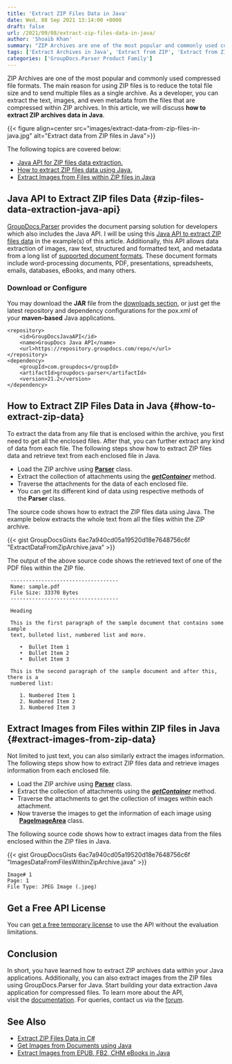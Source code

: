 ```yaml
---
title: 'Extract ZIP Files Data in Java'
date: Wed, 08 Sep 2021 13:14:00 +0000
draft: false
url: /2021/09/08/extract-zip-files-data-in-java/
author: 'Shoaib Khan'
summary: "ZIP Archives are one of the most popular and commonly used compressed file formats. The main reason for using ZIP files is to reduce the total file size and to send multiple files as a single archive. As a developer, you can extract the text, images, and even metadata from the files that are compressed within ZIP archives. In this article, we will discuss **how to extract the ZIP archives data in Java**."
tags: ['Extract Archives in Java', 'Extract from ZIP', 'Extract from ZIP in Java', 'unzip data in Java']
categories: ['GroupDocs.Parser Product Family']
---
```


ZIP Archives are one of the most popular and commonly used compressed file formats. The main reason for using ZIP files is to reduce the total file size and to send multiple files as a single archive. As a developer, you can extract the text, images, and even metadata from the files that are compressed within ZIP archives. In this article, we will discuss **how to extract ZIP archives data in Java**.



{{< figure align=center src="images/extract-data-from-zip-files-in-java.jpg" alt="Extract data from ZIP files in Java">}}


The following topics are covered below:

*   [Java API for ZIP files data extraction.][1]
*   [How to extract ZIP files data using Java.][2]
*   [Extract Images from Files within ZIP files in Java][3]

## Java API to Extract ZIP files Data {#zip-files-data-extraction-java-api}

[GroupDocs.Parser][4] provides the document parsing solution for developers which also includes the Java API. I will be using this [Java API to extract ZIP files data][5] in the example(s) of this article. Additionally, this API allows data extraction of images, raw text, structured and formatted text, and metadata from a long list of [supported document formats][6]. These document formats include word-processing documents, PDF, presentations, spreadsheets, emails, databases, eBooks, and many others.

### Download or Configure

You may download the **JAR** file from the [downloads section][7], or just get the latest repository and dependency configurations for the pox.xml of your **maven-based** Java applications.

```
<repository>
	<id>GroupDocsJavaAPI</id>
	<name>GroupDocs Java API</name>
	<url>https://repository.groupdocs.com/repo/</url>
</repository>
<dependency>
	<groupId>com.groupdocs</groupId>
	<artifactId>groupdocs-parser</artifactId>
	<version>21.2</version> 
</dependency>
```

## How to Extract ZIP Files Data in Java {#how-to-extract-zip-data}

To extract the data from any file that is enclosed within the archive, you first need to get all the enclosed files. After that, you can further extract any kind of data from each file. The following steps show how to extract ZIP files data and retrieve text from each enclosed file in Java.

*   Load the ZIP archive using **[Parser][8]** class.
*   Extract the collection of attachments using the **_[getContainer][9]_** method.
*   Traverse the attachments for the data of each enclosed file.
*   You can get its different kind of data using respective methods of the **Parser** class.

The source code shows how to extract the ZIP files data using Java. The example below extracts the whole text from all the files within the ZIP archive.

{{< gist GroupDocsGists 6ac7a940cd05a19520d18e7648756c6f "ExtractDataFromZipArchive.java" >}}

The output of the above source code shows the retrieved text of one of the PDF files within the ZIP file.

```
 -----------------------------------
 Name: sample.pdf
 File Size: 33370 Bytes
 -----------------------------------

 Heading

 This is the first paragraph of the sample document that contains some sample
 text, bulleted list, numbered list and more.

    •  Bullet Item 1
    •  Bullet Item 2
    •  Bullet Item 3
 
 This is the second paragraph of the sample document and after this, there is a
 numbered list: 

    1. Numbered Item 1
    2. Numbered Item 2
    3. Numbered Item 3 
```

## Extract Images from Files within ZIP files in Java {#extract-images-from-zip-data}

Not limited to just text, you can also similarly extract the images information. The following steps show how to extract ZIP files data and retrieve images information from each enclosed file.

*   Load the ZIP archive using **[Parser][10]** class.
*   Extract the collection of attachments using the **_[getContainer][11]_** method.
*   Traverse the attachments to get the collection of images within each attachment.
*   Now traverse the images to get the information of each image using  **[PageImageArea][12]** class.

The following source code shows how to extract images data from the files enclosed within the ZIP files in Java.

{{< gist GroupDocsGists 6ac7a940cd05a19520d18e7648756c6f "ImagesDataFromFilesWithinZipArchive.java" >}}

```
Image# 1 
Page: 1
File Type: JPEG Image (.jpeg) 
```

## Get a Free API License

You can [get a free temporary license][13] to use the API without the evaluation limitations.

## Conclusion

In short, you have learned how to extract ZIP archives data within your Java applications. Additionally, you can also extract images from the ZIP files using GroupDocs.Parser for Java. Start building your data extraction Java application for compressed files. To learn more about the API, visit the [documentation][14]. For queries, contact us via the [forum][15].

## See Also

*   [Extract ZIP Files Data in C#][16]
*   [Get Images from Documents using Java][17]
*   [Extract Images from EPUB, FB2, CHM eBooks in Java][18]







[1]: #zip-files-data-extraction-java-api
[2]: #how-to-extract-zip-data
[3]: #extract-images-from-zip-data
[4]: https://products.groupdocs.com/parser/
[5]: https://products.groupdocs.com/parser/java/
[6]: https://docs.groupdocs.com/parser/java/supported-document-formats/
[7]: https://downloads.groupdocs.com/parser
[8]: https://apireference.groupdocs.com/parser/java/com.groupdocs.parser/Parser
[9]: https://apireference.groupdocs.com/parser/java/com.groupdocs.parser/Parser#getContainer()
[10]: https://apireference.groupdocs.com/parser/java/com.groupdocs.parser/Parser
[11]: https://apireference.groupdocs.com/parser/java/com.groupdocs.parser/Parser#getContainer()
[12]: https://apireference.groupdocs.com/parser/java/com.groupdocs.parser.data/PageImageArea
[13]: https://purchase.groupdocs.com/temporary-license
[14]: https://docs.groupdocs.com/parser/
[15]: https://forum.groupdocs.com/
[16]: https://blog.groupdocs.com/2021/08/25/extract-zip-files-data-in-csharp/
[17]: https://blog.groupdocs.com/2020/10/27/extract-images-from-pdf-word-excel-ppt-using-java/
[18]: https://blog.groupdocs.com/2021/03/15/extract-images-from-ebooks-in-java/


